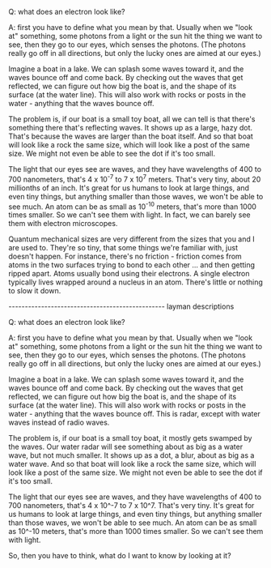 
Q: what does an electron look like?


A: first you have to define what you mean by that.  Usually when we "look at" something, some photons from a light or the sun hit the thing we want to see, then they go to our eyes, which senses the photons.  (The photons really go off in all directions, but only the lucky ones are aimed at our eyes.)


Imagine a boat in a lake.  We can splash some waves toward it, and the waves bounce off and come back.  By checking out the waves that get reflected, we can figure out how big the boat is, and the shape of its surface (at the water line).  This will also work with rocks or posts in the water - anything that the waves bounce off.


The problem is, if our boat is a small toy boat, all we can tell is that there's something there that's reflecting waves.  It shows up as a large, hazy dot.  That's because the waves are larger than the boat itself.  And so that boat will look like a rock the same size, which will look like a post of the same size.  We might not even be able to see the dot if it's too small.


The light that our eyes see are waves, and they have wavelengths of 400 to 700 nanometers, that's 4 x 10<sup>-7</sup> to 7 x 10<sup>7</sup> meters.  That's very tiny, about 20 millionths of an inch.  It's great for us humans to look at large things, and even tiny things, but anything smaller than those waves, we won't be able to see much.  An atom can be as small as 10<sup>-10</sup> meters, that's more than 1000 times smaller.  So we can't see them with light.  In fact, we can barely see them with electron microscopes.





Quantum mechanical sizes are very different from the sizes that you and I are used to.  They're so tiny, that some things we're familiar with, just doesn't happen.  For instance, there's no friction - friction comes from atoms in the two surfaces trying to bond to each other ... and then getting ripped apart.  Atoms usually bond using their electrons.  A single electron typically lives wrapped around a nucleus in an atom.  There's little or nothing to slow it down.




------------------------------------------------ layman descriptions


Q: what does an electron look like?

A: first you have to define what you mean by that.  Usually when we "look at" something, some photons from a light or the sun hit the thing we want to see, then they go to our eyes, which senses the photons.  (The photons really go off in all directions, but only the lucky ones are aimed at our eyes.)

Imagine a boat in a lake.  We can splash some waves toward it, and the waves bounce off and come back.  By checking out the waves that get reflected, we can figure out how big the boat is, and the shape of its surface (at the water line).  This will also work with rocks or posts in the water - anything that the waves bounce off.  This is radar, except with water waves instead of radio waves.

The problem is, if our boat is a small toy boat, it mostly gets swamped by the waves.  Our water radar will see something about as big as a water wave, but not much smaller.  It shows up as a dot, a blur, about as big as a water wave.  And so that boat will look like a rock the same size, which will look like a post of the same size.  We might not even be able to see the dot if it's too small.

The light that our eyes see are waves, and they have wavelengths of 400 to 700 nanometers, that's 4 x 10^-7 to 7 x 10^7.  That's very tiny.  It's great for us humans to look at large things, and even tiny things, but anything smaller than those waves, we won't be able to see much.  An atom can be as small as 10^-10 meters, that's more than 1000 times smaller.  So we can't see them with light.

So, then you have to think, what do I want to know by looking at it?



